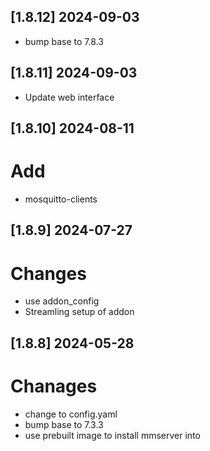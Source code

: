 ## [1.8.12] 2024-09-03
 - bump base to 7.8.3

## [1.8.11] 2024-09-03
 - Update web interface

## [1.8.10] 2024-08-11
# Add
 - mosquitto-clients

## [1.8.9] 2024-07-27
# Changes
 - use addon_config
 - Streamling setup of addon

## [1.8.8] 2024-05-28
# Chanages
 - change to config.yaml
 - bump base to 7.3.3
 - use prebuilt image to install mmserver into

